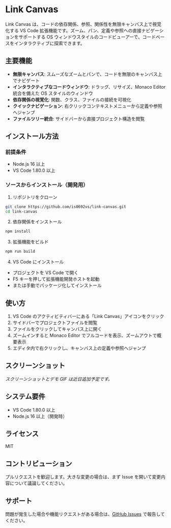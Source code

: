 # Link Canvas

Link Canvas は、コードの依存関係、参照、関係性を無限キャンバス上で視覚化する VS Code 拡張機能です。ズーム、パン、定義や参照への直接ナビゲーションをサポートする OS ウィンドウスタイルのコードビューアーで、コードベースをインタラクティブに探索できます。

## 主要機能

- **無限キャンバス**: スムーズなズームとパンで、コードを無限のキャンバス上でナビゲート
- **インタラクティブなコードウィンドウ**: ドラッグ、リサイズ、Monaco Editor 統合を備えた OS スタイルのウィンドウ
- **依存関係の視覚化**: 関数、クラス、ファイルの接続を可視化
- **クイックナビゲーション**: 右クリックコンテキストメニューから定義や参照へジャンプ
- **ファイルツリー統合**: サイドバーから直接プロジェクト構造を閲覧

## インストール方法

### 前提条件

- Node.js 16 以上
- VS Code 1.80.0 以上

### ソースからインストール（開発用）

1. リポジトリをクローン

```bash
git clone https://github.com/is0692vs/link-canvas.git
cd link-canvas
```

2. 依存関係をインストール

```bash
npm install
```

3. 拡張機能をビルド

```bash
npm run build
```

4. VS Code にインストール

- プロジェクトを VS Code で開く
- F5 キーを押して拡張機能開発ホストを起動
- または手動でパッケージ化してインストール

## 使い方

1. VS Code のアクティビティバーにある「Link Canvas」アイコンをクリック
2. サイドバーでプロジェクトファイルを閲覧
3. ファイルをクリックしてキャンバス上に開く
4. ズームインすると Monaco Editor でフルコードを表示、ズームアウトで概要表示
5. エディタ内で右クリックし、キャンバス上の定義や参照へジャンプ

## スクリーンショット

<!-- TODO: ここにスクリーンショットを追加してください -->
<!-- 推奨: -->
<!-- 1. キャンバス全体のスクリーンショット（ズームアウト状態） -->
<!-- 2. コードウィンドウのズームイン表示（Monaco Editor が見える状態） -->
<!-- 3. 右クリックメニューからの定義/参照ジャンプ操作のGIF -->
<!-- 4. ファイルツリーからキャンバスへのドラッグ操作のGIF -->

_スクリーンショットとデモ GIF は近日追加予定です。_

## システム要件

- VS Code 1.80.0 以上
- Node.js 16 以上（開発時）

## ライセンス

MIT

## コントリビューション

プルリクエストを歓迎します。大きな変更の場合は、まず Issue を開いて変更内容について議論してください。

## サポート

問題が発生した場合や機能リクエストがある場合は、[GitHub Issues](https://github.com/is0692vs/link-canvas/issues) で報告してください。
